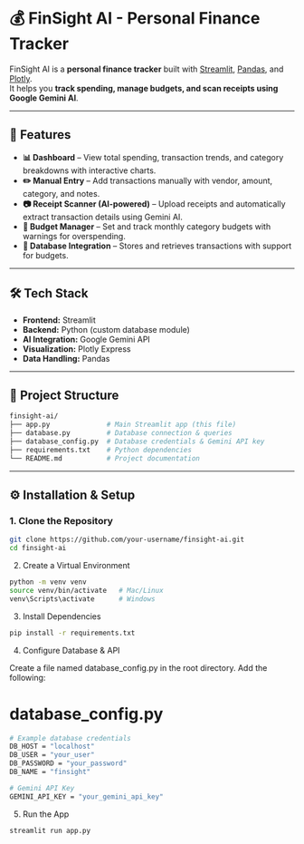 # 💰 FinSight AI - Personal Finance Tracker

FinSight AI is a **personal finance tracker** built with [Streamlit](https://streamlit.io/), [Pandas](https://pandas.pydata.org/), and [Plotly](https://plotly.com/).  
It helps you **track spending, manage budgets, and scan receipts using Google Gemini AI**.  

---

## 🚀 Features

- **📊 Dashboard** – View total spending, transaction trends, and category breakdowns with interactive charts.  
- **✏️ Manual Entry** – Add transactions manually with vendor, amount, category, and notes.  
- **📷 Receipt Scanner (AI-powered)** – Upload receipts and automatically extract transaction details using Gemini AI.  
- **🎯 Budget Manager** – Set and track monthly category budgets with warnings for overspending.  
- **🔗 Database Integration** – Stores and retrieves transactions with support for budgets.  

---

## 🛠️ Tech Stack

- **Frontend:** Streamlit  
- **Backend:** Python (custom database module)  
- **AI Integration:** Google Gemini API  
- **Visualization:** Plotly Express  
- **Data Handling:** Pandas  

---

## 📂 Project Structure

```bash
finsight-ai/
├── app.py              # Main Streamlit app (this file)
├── database.py         # Database connection & queries
├── database_config.py  # Database credentials & Gemini API key
├── requirements.txt    # Python dependencies
└── README.md           # Project documentation
```

---

## ⚙️ Installation & Setup

### 1. Clone the Repository
```bash
git clone https://github.com/your-username/finsight-ai.git
cd finsight-ai
```

2. Create a Virtual Environment
```bash
python -m venv venv
source venv/bin/activate   # Mac/Linux
venv\Scripts\activate      # Windows
```

3. Install Dependencies
```bash
pip install -r requirements.txt
```

4. Configure Database & API

Create a file named database_config.py in the root directory.
Add the following:

# database_config.py
```bash
# Example database credentials
DB_HOST = "localhost"
DB_USER = "your_user"
DB_PASSWORD = "your_password"
DB_NAME = "finsight"

# Gemini API Key
GEMINI_API_KEY = "your_gemini_api_key"
```

5. Run the App
```bash
streamlit run app.py
```
